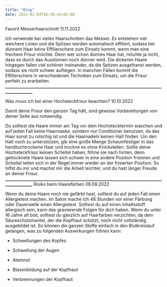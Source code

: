 ```yaml
---
title: "Blog"
date: 2022-01-03T10:30:41+02:00
---
```

Favorit Messerhaarschnitt
11.11.2022

Ich verwende bei vielen Haarschnitten das Messer.
Es entstehen viel weichere Linien und die Spitzen werden automatisch effiliert, sodass bei dünnem Haar keine Effilierschere zum Einsatz kommt, wenn man eine frechere Frisur möchte. Denn wer schon dünnes Haar hat, möchte ja nicht, dass es durch das Ausdünnen noch dünner wird. Die dickeren Haare hingegen fallen viel schöner ineinander, da die Spitzen ausgefranst werden, sodass sie nicht schwer aufliegen. In manchen Fällen kommt die Effilierschere in verschiedenen Techniken zum Einsatz, um die Frisur perfekt zu erarbeiten.
**________________________________________________________________________________________**

Was muss ich bei einer Hochsteckfrisur beachten?
10.10.2022

Damit deine Frisur den ganzen Tag hält, sind gewisse Vorbereitungen von deiner Seite aus notwendig.

Du solltest die Haare immer am Tag vor dem Hochstecktermin waschen und auf jeden Fall keine Haarmaske, sondern nur Conditioner benutzen, da das Haar sonst zu rutschig ist und die Haarnadeln keinen Halt finden. Um den Halt noch zu unterstützen, gib eine große Menge Schaumfestiger in das handtuchtrockene Haar und trockne es ohne Knickstellen. Sollte deine Hochsteckfrisur keinen Scheitel haben, föhne sie nach hinten, denn getrocknete Haare lassen sich schwer in eine andere Position frisieren und Scheitel teilen sich in der Regel immer wieder an der frisierten Position. So hilfst du mir und machst mir die Arbeit leichter, und du hast länger Freude an deiner Frisur.
**________________________________________________________________________________________**
Risiko beim Haarefärben
06.09.2022

Wenn du deine Haare noch nie gefärbt hast, solltest du auf jeden Fall einen Allergietest machen.
Im Salon mache ich 48 Stunden vor einer Färbung oder Dauerwelle einen Allergietest. Solltest du auf einen Inhaltsstoff allergisch sein, kann das gravierende Folgen für dich haben. Wenn du unter 16 Jahre alt bist, solltest du gänzlich auf Haarfarben verzichten, da dein Säureschutzmantel, der die Kopfhaut schützt, noch nicht vollständig ausgebildet ist. So können die ganzen Stoffe einfach in den Blutkreislauf gelangen, was zu folgenden Auswirkungen führen kann:

- Schwellungen des Kopfes

- Schwellung der Augen

- Atemnot

- Blasenbildung auf der Kopfhaut

- Verbrennungen der Kopfhaut 
